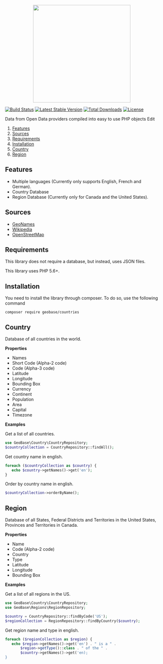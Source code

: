 <p align="center"><img width="320"src="https://cdn.rawgit.com/geobase/countries/master/logo.png"></p>

[![Build Status](https://img.shields.io/travis/smart-io/geo/master.svg?style=flat)](https://travis-ci.org/smart-io/geo)
[![Latest Stable Version](http://img.shields.io/packagist/v/smart/geo.svg?style=flat)](https://packagist.org/packages/smart/geo)
[![Total Downloads](https://img.shields.io/packagist/dt/smart/geo.svg?style=flat)](https://packagist.org/packages/smart/geo)
[![License](https://img.shields.io/packagist/l/smart/geo.svg?style=flat)](https://packagist.org/packages/smart/geo)

Data from Open Data providers compiled into easy to use PHP objects Edit

1. [Features](#features)
2. [Sources](#sources)
3. [Requirements](#requirements)
4. [Installation](#installation)
5. [Country](#country)
6. [Region](#region)

## Features

 * Multiple languages (Currently only supports English, French and German).
 * Country Database
 * Region Database (Currently only for Canada and the United States). 

## Sources

 * [GeoNames](http://www.geonames.org/)
 * [Wikipedia](http://en.wikipedia.org/)
 * [OpenStreetMap](http://www.openstreetmap.org/)

## Requirements

This library does not require a database, but instead, uses JSON files.
 
This library uses PHP 5.6+.

## Installation

You need to install the library through composer. To do so, use the
following command

```
composer require geobase/countries
```

## Country

Database of all countries in the world.

__Properties__

 * Names
 * Short Code (Alpha-2 code)
 * Code (Alpha-3 code)
 * Latitude
 * Longitude
 * Bounding Box
 * Currency
 * Continent
 * Population
 * Area
 * Capital
 * Timezone

__Examples__

Get a list of all countries.

```php
use GeoBase\Country\CountryRepository;
$countryCollection = CountryRepository::findAll();
```

Get country name in english.

```php
foreach ($countryCollection as $country) {
   echo $country->getNames()->get('en');
}
```

Order by country name in english.

```php
$countryCollection->orderByName();
```

## Region

Database of all States, Federal Districts and Territories in the United States, Provinces and Territories in Canada.

__Properties__

 * Name
 * Code (Alpha-2 code)
 * Country
 * Type
 * Latitude
 * Longitude
 * Bounding Box

__Examples__

Get a list of all regions in the US.

```php
use GeoBase\Country\CountryRepository;
use GeoBase\Regions\RegionRepository;

$country = CountryRepository::findByCode('US');
$regionCollection = RegionRepository::findByCountry($country);
```

Get region name and type in english.

```php
foreach ($regionCollection as $region) {
   echo $region->getNames()->get('en') . " is a " . 
       $region->getType()::class . " of the " . 
       $country->getNames()->get('en);
}
```
